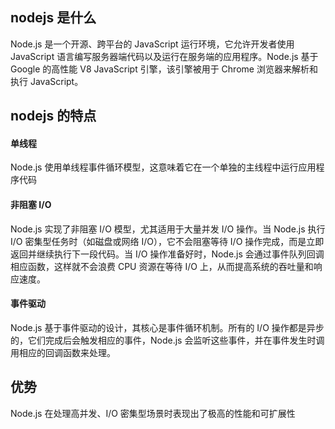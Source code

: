 ## nodejs 是什么

Node.js 是一个开源、跨平台的 JavaScript 运行环境，它允许开发者使用 JavaScript 语言编写服务器端代码以及运行在服务端的应用程序。Node.js 基于 Google 的高性能 V8 JavaScript 引擎，该引擎被用于 Chrome 浏览器来解析和执行 JavaScript。

## nodejs 的特点

#### 单线程

Node.js 使用单线程事件循环模型，这意味着它在一个单独的主线程中运行应用程序代码

#### **非阻塞 I/O**

Node.js 实现了非阻塞 I/O 模型，尤其适用于大量并发 I/O 操作。当 Node.js 执行 I/O 密集型任务时（如磁盘或网络 I/O），它不会阻塞等待 I/O 操作完成，而是立即返回并继续执行下一段代码。当 I/O 操作准备好时，Node.js 会通过事件队列回调相应函数，这样就不会浪费 CPU 资源在等待 I/O 上，从而提高系统的吞吐量和响应速度。

#### 事件驱动

Node.js 基于事件驱动的设计，其核心是事件循环机制。所有的 I/O 操作都是异步的，它们完成后会触发相应的事件，Node.js 会监听这些事件，并在事件发生时调用相应的回调函数来处理。

## 优势

Node.js 在处理高并发、I/O 密集型场景时表现出了极高的性能和可扩展性

